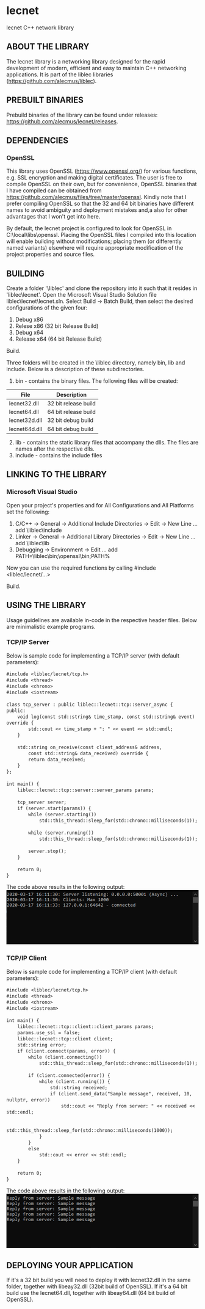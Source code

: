 # lecnet
lecnet C++ network library

## ABOUT THE LIBRARY
The lecnet library is a networking library designed for the rapid development of modern, efficient and easy to maintain C++ networking applications. It is part of the liblec libraries (https://github.com/alecmus/liblec).

## PREBUILT BINARIES
Prebuild binaries of the library can be found under releases: https://github.com/alecmus/lecnet/releases.

## DEPENDENCIES

### OpenSSL
This library uses OpenSSL (https://www.openssl.org/) for various functions, e.g. SSL encryption and making digital certificates. The user is free to compile OpenSSL on their own, but for convenience, OpenSSL binaries that I have compiled can be obtained from https://github.com/alecmus/files/tree/master/openssl. Kindly note that I prefer compiling OpenSSL so that the 32 and 64 bit binaries have different names to avoid ambiguity and deployment mistakes and,a also for other advantages that I won't get into here.

By default, the lecnet project is configured to look for OpenSSL in C:\local\libs\openssl. Placing the OpenSSL files I compiled into this location will enable building without modifications; placing them (or differently named variants) elsewhere will require appropriate modification of the project properties and source files.

## BUILDING
Create a folder '\liblec' and clone the repository into it such that it resides in 'liblec\lecnet'. Open the Microsoft Visual Studio Solution file liblec\lecnet\lecnet.sln. Select Build -> Batch Build, then select the desired configurations of the given four:
1. Debug x86
2. Relese x86 (32 bit Release Build)
3. Debug x64
4. Release x64 (64 bit Release Build)

Build.

Three folders will be created in the \liblec directory, namely bin, lib and include. Below is a description of these subdirectories.

1. bin - contains the binary files. The following files will be created:

File            | Description
--------------- | ------------------------------------
lecnet32.dll    | 32 bit release build
lecnet64.dll    | 64 bit release build
lecnet32d.dll   | 32 bit debug build
lecnet64d.dll   | 64 bit debug build

2. lib - contains the static library files that accompany the dlls. The files are names after the respective dlls.
3. include - contains the include files

## LINKING TO THE LIBRARY

### Microsoft Visual Studio
Open your project's properties and for All Configurations and All Platforms set the following:
1. C/C++ -> General -> Additional Include Directories -> Edit -> New Line ... add \liblec\include
2. Linker -> General -> Additional Library Directories -> Edit -> New Line ... add \liblec\lib
3. Debugging -> Environment -> Edit ... add PATH=\liblec\bin;\openssl\bin;PATH%

Now you can use the required functions by calling #include <liblec/lecnet/...>

Build.

## USING THE LIBRARY
Usage guidelines are available in-code in the respective header files. Below are minimalistic example programs.

### TCP/IP Server
Below is sample code for implementing a TCP/IP server (with default parameters):

```
#include <liblec/lecnet/tcp.h>
#include <thread>
#include <chrono>
#include <iostream>

class tcp_server : public liblec::lecnet::tcp::server_async {
public:
    void log(const std::string& time_stamp, const std::string& event) override {
        std::cout << time_stamp + ": " << event << std::endl;
    }

    std::string on_receive(const client_address& address,
        const std::string& data_received) override {
        return data_received;
    }
};

int main() {
    liblec::lecnet::tcp::server::server_params params;
    
    tcp_server server;
    if (server.start(params)) {
        while (server.starting())
            std::this_thread::sleep_for(std::chrono::milliseconds(1));

        while (server.running())
            std::this_thread::sleep_for(std::chrono::milliseconds(1));

        server.stop();
    }

    return 0;
}
```
The code above results in the following output:
![](https://github.com/alecmus/files/blob/master/liblec/lecnet/screenshots/lecnet_1.0.0_screenshot_01.PNG?raw=true)

### TCP/IP Client
Below is sample code for implementing a TCP/IP client (with default parameters):

```
#include <liblec/lecnet/tcp.h>
#include <thread>
#include <chrono>
#include <iostream>

int main() {
    liblec::lecnet::tcp::client::client_params params;
    params.use_ssl = false;
    liblec::lecnet::tcp::client client;
    std::string error;
    if (client.connect(params, error)) {
        while (client.connecting())
            std::this_thread::sleep_for(std::chrono::milliseconds(1));

        if (client.connected(error)) {
            while (client.running()) {
                std::string received;
                if (client.send_data("Sample message", received, 10, nullptr, error))
                    std::cout << "Reply from server: " << received << std::endl;

                std::this_thread::sleep_for(std::chrono::milliseconds(1000));
            }
        }
        else
            std::cout << error << std::endl;
    }
    
    return 0;
}
```
The code above results in the following output:
![](https://github.com/alecmus/files/blob/master/liblec/lecnet/screenshots/lecnet_1.0.0_screenshot_02.PNG?raw=true)

## DEPLOYING YOUR APPLICATION
If it's a 32 bit build you will need to deploy it with lecnet32.dll in the same folder, together with libeay32.dll (32bit build of OpenSSL). If it's a 64 bit build use the lecnet64.dll, together with libeay64.dll (64 bit build of OpenSSL).
